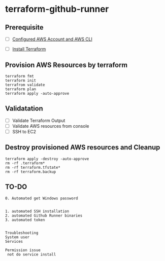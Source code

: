 # terraform-github-runner

## Prerequisite

- [ ] [Configured AWS Account and AWS CLI](https://docs.aws.amazon.com/cli/latest/userguide/cli-chap-configure.html)

- [ ] [Install Terraform](https://developer.hashicorp.com/terraform/tutorials/aws-get-started/install-cli)

## Provision AWS Resources by terraform
```
terraform fmt
terraform init
terrafrom validate
terraform plan
terraform apply -auto-approve
```

## Validatation
- [ ] Validate Terraform Output
- [ ] Validate AWS resources from console
- [ ] SSH to EC2

## Destroy provisioned AWS resources and Cleanup
```
terraform apply -destroy -auto-approve
rm -rf .terraform*
rm -rf terraform.tfstate*
rm -rf terraform.backup
```

## TO-DO
```
0. Automated get Windows password


1. automated SSH installation 
2. automated Github Runner binaries
3. automated token


Troubleshooting
System user
Services

Permission issue
 not do service install
 
```